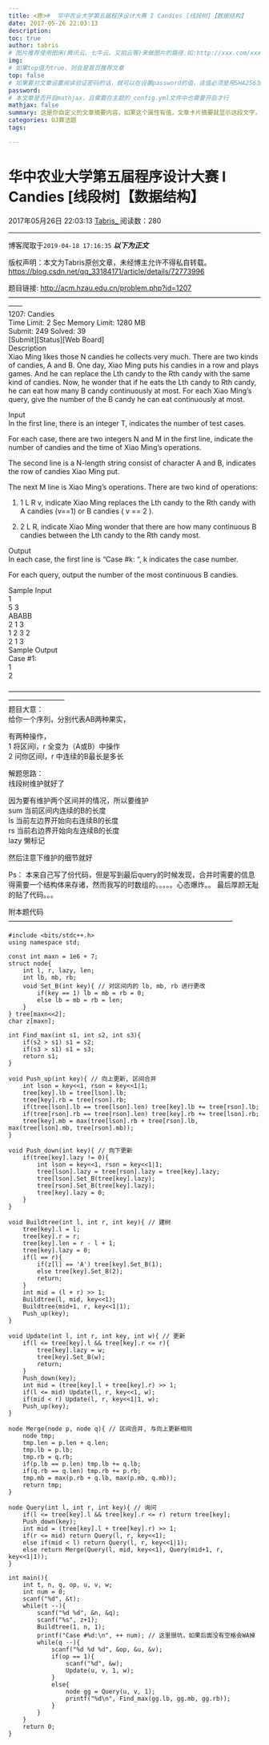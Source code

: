 ```yaml
---
title: <原>#  华中农业大学第五届程序设计大赛 I Candies [线段树]【数据结构】
date: 2017-05-26 22:03:13
description:
toc: true
author: tabris
# 图片推荐使用图床(腾讯云、七牛云、又拍云等)来做图片的路径.如:http://xxx.com/xxx.jpg
img: 
# 如果top值为true，则会是首页推荐文章
top: false
# 如果要对文章设置阅读验证密码的话，就可以在设置password的值，该值必须是用SHA256加密后的密码，防止被他人识破
password: 
# 本文章是否开启mathjax，且需要在主题的_config.yml文件中也需要开启才行
mathjax: false
summary: 这是你自定义的文章摘要内容，如果这个属性有值，文章卡片摘要就显示这段文字，否则程序会自动截取文章的部分内容作为摘要
categories: OJ算法题
tags:

---
```





#  华中农业大学第五届程序设计大赛 I Candies [线段树]【数据结构】

2017年05月26日 22:03:13  [ Tabris_ ](https://me.csdn.net/qq_33184171) 阅读数：280


--- 
 博客爬取于`2019-04-18 17:16:35`
***以下为正文***

版权声明：本文为Tabris原创文章，未经博主允许不得私自转载。
https://blog.csdn.net/qq_33184171/article/details/72773996

题目链接: [ http://acm.hzau.edu.cn/problem.php?id=1207
](http://acm.hzau.edu.cn/problem.php?id=1207)  
——————————————————————————————————————  
1207: Candies  
Time Limit: 2 Sec Memory Limit: 1280 MB  
Submit: 249 Solved: 39  
[Submit][Status][Web Board]  
Description  
Xiao Ming likes those N candies he collects very much. There are two kinds of
candies, A and B. One day, Xiao Ming puts his candies in a row and plays
games. And he can replace the Lth candy to the Rth candy with the same kind of
candies. Now, he wonder that if he eats the Lth candy to Rth candy, he can eat
how many B candy continuously at most. For each Xiao Ming’s query, give the
number of the B candy he can eat continuously at most.

Input  
In the first line, there is an integer T, indicates the number of test cases.

For each case, there are two integers N and M in the first line, indicate the
number of candies and the time of Xiao Ming’s operations.

The second line is a N-length string consist of character A and B, indicates
the row of candies Xiao Ming put.

The next M line is Xiao Ming’s operations. There are two kind of operations:

  1. 1 L R v, indicate Xiao Ming replaces the Lth candy to the Rth candy with A candies (v==1) or B candies ( v == 2 ). 

  2. 2 L R, indicate Xiao Ming wonder that there are how many continuous B candies between the Lth candy to the Rth candy most. 

Output  
In each case, the first line is “Case #k: “, k indicates the case number.

For each query, output the number of the most continuous B candies.

Sample Input  
1  
5 3  
ABABB  
2 1 3  
1 2 3 2  
2 1 3  
Sample Output  
Case #1:  
1  
2

————————————————————————————————————————————  
题目大意：  
给你一个序列，分别代表AB两种果实，

有两种操作，  
1 将区间l，r 全变为（A或B）中操作  
2 问你区间l，r 中连续的B最长是多长

解题思路：  
线段树维护就好了

因为要有维护两个区间并的情况，所以要维护  
sum 当前区间内连续的B的长度  
ls 当前左边界开始向右连续B的长度  
rs 当前右边界开始向左连续B的长度  
lazy 懒标记

然后注意下维护的细节就好

Ps： 本来自己写了份代码，但是写到最后query的时候发现，合并时需要的信息得需要一个结构体来存诸，然而我写的时数组的。。。。。心态爆炸。。
最后厚颜无耻的贴了代码。。。

附本题代码  
————————————————————————————————

    
    
    #include <bits/stdc++.h>  
    using namespace std;  
    
    const int maxn = 1e6 + 7;  
    struct node{  
        int l, r, lazy, len;  
        int lb, mb, rb;  
        void Set_B(int key){ // 对区间内的 lb, mb, rb 进行更改  
            if(key == 1) lb = mb = rb = 0;  
            else lb = mb = rb = len;  
        }  
    } tree[maxn<<2];  
    char z[maxn];  
    
    int Find_max(int s1, int s2, int s3){  
        if(s2 > s1) s1 = s2;  
        if(s3 > s1) s1 = s3;  
        return s1;  
    }  
    
    void Push_up(int key){ // 向上更新, 区间合并  
        int lson = key<<1, rson = key<<1|1;  
        tree[key].lb = tree[lson].lb;  
        tree[key].rb = tree[rson].rb;  
        if(tree[lson].lb == tree[lson].len) tree[key].lb += tree[rson].lb;  
        if(tree[rson].rb == tree[rson].len) tree[key].rb += tree[lson].rb;  
        tree[key].mb = max(tree[lson].rb + tree[rson].lb, max(tree[lson].mb, tree[rson].mb));  
    }  
    
    void Push_down(int key){ // 向下更新  
        if(tree[key].lazy != 0){  
            int lson = key<<1, rson = key<<1|1;  
            tree[lson].lazy = tree[rson].lazy = tree[key].lazy;  
            tree[lson].Set_B(tree[key].lazy);  
            tree[rson].Set_B(tree[key].lazy);  
            tree[key].lazy = 0;  
        }  
    }  
    
    void Buildtree(int l, int r, int key){ // 建树  
        tree[key].l = l;  
        tree[key].r = r;  
        tree[key].len = r - l + 1;  
        tree[key].lazy = 0;  
        if(l == r){  
            if(z[l] == 'A') tree[key].Set_B(1);  
            else tree[key].Set_B(2);  
            return;  
        }  
        int mid = (l + r) >> 1;  
        Buildtree(l, mid, key<<1);  
        Buildtree(mid+1, r, key<<1|1);  
        Push_up(key);  
    }  
    
    void Update(int l, int r, int key, int w){ // 更新  
        if(l <= tree[key].l && tree[key].r <= r){  
            tree[key].lazy = w;  
            tree[key].Set_B(w);  
            return;  
        }  
        Push_down(key);  
        int mid = (tree[key].l + tree[key].r) >> 1;  
        if(l <= mid) Update(l, r, key<<1, w);  
        if(mid < r) Update(l, r, key<<1|1, w);  
        Push_up(key);  
    }  
    
    node Merge(node p, node q){ // 区间合并, 与向上更新相同  
        node tmp;  
        tmp.len = p.len + q.len;  
        tmp.lb = p.lb;  
        tmp.rb = q.rb;  
        if(p.lb == p.len) tmp.lb += q.lb;  
        if(q.rb == q.len) tmp.rb += p.rb;  
        tmp.mb = max(p.rb + q.lb, max(p.mb, q.mb));  
        return tmp;  
    }  
    
    node Query(int l, int r, int key){ // 询问  
        if(l <= tree[key].l && tree[key].r <= r) return tree[key];  
        Push_down(key);  
        int mid = (tree[key].l + tree[key].r) >> 1;  
        if(r <= mid) return Query(l, r, key<<1);  
        else if(mid < l) return Query(l, r, key<<1|1);  
        else return Merge(Query(l, mid, key<<1), Query(mid+1, r, key<<1|1));  
    }  
    
    int main(){  
        int t, n, q, op, u, v, w;  
        int num = 0;  
        scanf("%d", &t);  
        while(t --){  
            scanf("%d %d", &n, &q);  
            scanf("%s", z+1);  
            Buildtree(1, n, 1);  
            printf("Case #%d:\n", ++ num); // 这里很坑，如果后面没有空格会WA掉  
            while(q --){  
                scanf("%d %d %d", &op, &u, &v);  
                if(op == 1){  
                    scanf("%d", &w);  
                    Update(u, v, 1, w);  
                }  
                else{  
                    node gg = Query(u, v, 1);  
                    printf("%d\n", Find_max(gg.lb, gg.mb, gg.rb));  
                }  
            }  
        }  
        return 0;  
    }  

